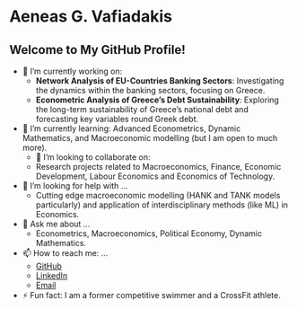 # Aeneas G. Vafiadakis

## Welcome to My GitHub Profile!

- 🔭 I’m currently working on:
  - **Network Analysis of EU-Countries Banking Sectors**: Investigating the dynamics within the banking sectors, focusing on Greece.
  - **Econometric Analysis of Greece’s Debt Sustainability**: Exploring the long-term sustainability of Greece’s national debt and forecasting key variables 
                                                              round Greek debt.  
- 🌱 I’m currently learning: Advanced Econometrics, Dynamic Mathematics, and Macroeconomic modelling (but I am open to much more).
  - 👯 I’m looking to collaborate on:
  - Research projects related to Macroeconomics, Finance, Economic Development, Labour Economics and Economics of 
    Technology.
- 🤔 I’m looking for help with ...
  - Cutting edge macroeconomic modelling (HANK and TANK models particularly) and application of interdisciplinary methods (like ML) in Economics. 
- 💬 Ask me about ...
  - Econometrics, Macroeconomics, Political Economy, Dynamic Mathematics.
- 📫 How to reach me: ...
  - [GitHub](https://github.com/AineiasGV)
  - [LinkedIn](https://linkedin.com/in/aeneas-vafiadakis)
  - [Email](mailto:aineiasva@gmail.com)
- ⚡ Fun fact: I am a former competitive swimmer and a CrossFit athlete.
